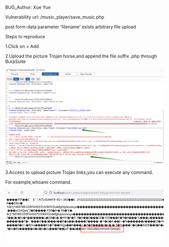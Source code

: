 BUG_Author: Xue Yue

Vulnerability url: /music_player/save_music.php

post form-data parameter 'filename' exists arbitrary file upload

Steps to reproduce

1.Click on + Add

2.Upload the picture Trojan horse,and append the file suffix .php through BurpSuite

![image](https://github.com/xyaly163/bug_report/blob/main/upload.png)

3.Access to upload picture Trojan links,you can execute any command.

For example,whoami command.

![image](https://github.com/xyaly163/bug_report/blob/main/upload2.png)
